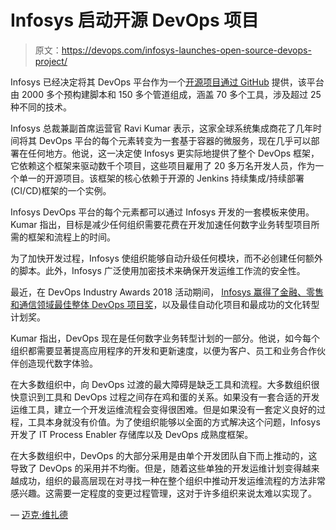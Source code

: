 # Infosys 启动开源 DevOps 项目

> 原文：<https://devops.com/infosys-launches-open-source-devops-project/>

Infosys 已经决定将其 DevOps 平台作为一个[开源项目通过 GitHub](https://www.infosys.com/newsroom/press-releases/Pages/open-source-devops-platform.aspx) 提供，该平台由 2000 多个预构建脚本和 150 多个管道组成，涵盖 70 多个工具，涉及超过 25 种不同的技术。

Infosys 总裁兼副首席运营官 Ravi Kumar 表示，这家全球系统集成商花了几年时间将其 DevOps 平台的每个元素转变为一套基于容器的微服务，现在几乎可以部署在任何地方。他说，这一决定使 Infosys 更实际地提供了整个 DevOps 框架，它依赖这个框架来驱动数千个项目，这些项目雇用了 20 多万名开发人员，作为一个单一的开源项目。该框架的核心依赖于开源的 Jenkins 持续集成/持续部署(CI/CD)框架的一个实例。

Infosys DevOps 平台的每个元素都可以通过 Infosys 开发的一套模板来使用。Kumar 指出，目标是减少任何组织需要花费在开发加速任何数字业务转型项目所需的框架和流程上的时间。

为了加快开发过程，Infosys 使组织能够自动升级任何模块，而不必创建任何额外的脚本。此外，Infosys 广泛使用加密技术来确保开发运维工作流的安全性。

最近，在 DevOps Industry Awards 2018 活动期间， [Infosys 赢得了金融、零售和通信领域最佳整体 DevOps 项目奖](http://www.uniindia.com/infosys-receives-five-awards-at-the-devops-industry-awards-2018/business-economy/news/1382283.html)，以及最佳自动化项目和最成功的文化转型计划奖。

Kumar 指出，DevOps 现在是任何数字业务转型计划的一部分。他说，如今每个组织都需要显著提高应用程序的开发和更新速度，以便为客户、员工和业务合作伙伴创造现代数字体验。

在大多数组织中，向 DevOps 过渡的最大障碍是缺乏工具和流程。大多数组织很快意识到工具和 DevOps 过程之间存在鸡和蛋的关系。如果没有一套合适的开发运维工具，建立一个开发运维流程会变得很困难。但是如果没有一套定义良好的过程，工具本身就没有价值。为了使组织能够以全面的方式解决这个问题，Infosys 开发了 IT Process Enabler 存储库以及 DevOps 成熟度框架。

在大多数组织中，DevOps 的大部分采用是由单个开发团队自下而上推动的，这导致了 DevOps 的采用并不均衡。但是，随着这些单独的开发运维计划变得越来越成功，组织的最高层现在对寻找一种在整个组织中推动开发运维流程的方法非常感兴趣。这需要一定程度的变更过程管理，这对于许多组织来说太难以实现了。

— [迈克·维扎德](https://devops.com/author/mike-vizard/)